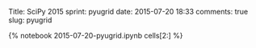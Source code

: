 Title: SciPy 2015 sprint: pyugrid
date:  2015-07-20 18:33
comments: true
slug: pyugrid

{% notebook 2015-07-20-pyugrid.ipynb cells[2:] %}

